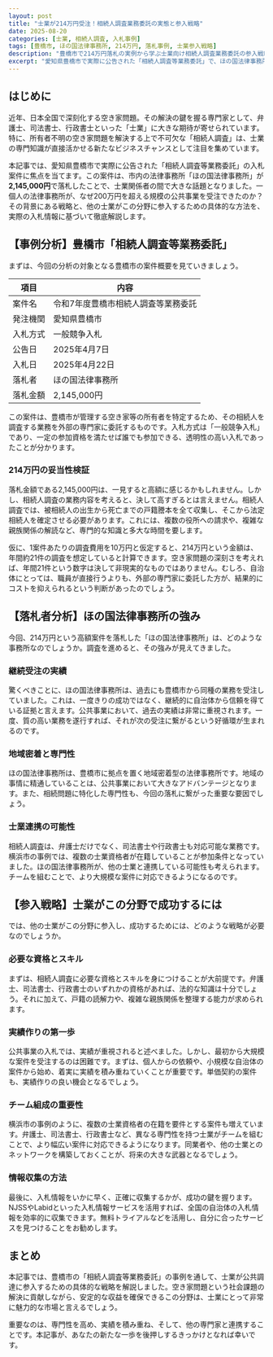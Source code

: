 ```yaml
---
layout: post
title: "士業が214万円受注！相続人調査業務委託の実態と参入戦略"
date: 2025-08-20
categories: [士業, 相続人調査, 入札事例]
tags: [豊橋市, ほの国法律事務所, 214万円, 落札事例, 士業参入戦略]
description: "豊橋市で214万円落札の実例から学ぶ士業向け相続人調査業務委託の参入戦略。ほの国法律事務所の成功要因と他の士業が参入するための具体的方法を詳しく解説します。"
excerpt: "愛知県豊橋市で実際に公告された「相続人調査等業務委託」で、ほの国法律事務所が214万5千円で落札。士業が公共調達で成功するための戦略を実例から徹底分析します。"
---
```


## はじめに

近年、日本全国で深刻化する空き家問題。その解決の鍵を握る専門家として、弁護士、司法書士、行政書士といった「士業」に大きな期待が寄せられています。特に、所有者不明の空き家問題を解決する上で不可欠な「相続人調査」は、士業の専門知識が直接活かせる新たなビジネスチャンスとして注目を集めています。

本記事では、愛知県豊橋市で実際に公告された「相続人調査等業務委託」の入札案件に焦点を当てます。この案件は、市内の法律事務所「ほの国法律事務所」が**2,145,000円**で落札したことで、士業関係者の間で大きな話題となりました。一個人の法律事務所が、なぜ200万円を超える規模の公共事業を受注できたのか？その背景にある戦略と、他の士業がこの分野に参入するための具体的な方法を、実際の入札情報に基づいて徹底解説します。

## 【事例分析】豊橋市「相続人調査等業務委託」

まずは、今回の分析の対象となる豊橋市の案件概要を見ていきましょう。

| 項目 | 内容 |
| --- | --- |
| 案件名 | 令和7年度豊橋市相続人調査等業務委託 |
| 発注機関 | 愛知県豊橋市 |
| 入札方式 | 一般競争入札 |
| 公告日 | 2025年4月7日 |
| 入札日 | 2025年4月22日 |
| 落札者 | ほの国法律事務所 |
| 落札金額 | 2,145,000円 |

この案件は、豊橋市が管理する空き家等の所有者を特定するため、その相続人を調査する業務を外部の専門家に委託するものです。入札方式は「一般競争入札」であり、一定の参加資格を満たせば誰でも参加できる、透明性の高い入札であったことが分かります。

### 214万円の妥当性検証

落札金額である2,145,000円は、一見すると高額に感じるかもしれません。しかし、相続人調査の業務内容を考えると、決して高すぎるとは言えません。相続人調査では、被相続人の出生から死亡までの戸籍謄本を全て収集し、そこから法定相続人を確定させる必要があります。これには、複数の役所への請求や、複雑な親族関係の解読など、専門的な知識と多大な時間を要します。

仮に、1案件あたりの調査費用を10万円と仮定すると、214万円という金額は、年間約21件の調査を想定していると計算できます。空き家問題の深刻さを考えれば、年間21件という数字は決して非現実的なものではありません。むしろ、自治体にとっては、職員が直接行うよりも、外部の専門家に委託した方が、結果的にコストを抑えられるという判断があったのでしょう。

## 【落札者分析】ほの国法律事務所の強み

今回、214万円という高額案件を落札した「ほの国法律事務所」は、どのような事務所なのでしょうか。調査を進めると、その強みが見えてきました。

### 継続受注の実績

驚くべきことに、ほの国法律事務所は、過去にも豊橋市から同種の業務を受注していました。これは、一度きりの成功ではなく、継続的に自治体から信頼を得ている証拠と言えます。公共事業において、過去の実績は非常に重視されます。一度、質の高い業務を遂行すれば、それが次の受注に繋がるという好循環が生まれるのです。

### 地域密着と専門性

ほの国法律事務所は、豊橋市に拠点を置く地域密着型の法律事務所です。地域の事情に精通していることは、公共事業において大きなアドバンテージとなります。また、相続問題に特化した専門性も、今回の落札に繋がった重要な要因でしょう。

### 士業連携の可能性

相続人調査は、弁護士だけでなく、司法書士や行政書士も対応可能な業務です。横浜市の事例では、複数の士業資格者が在籍していることが参加条件となっていました。ほの国法律事務所が、他の士業と連携している可能性も考えられます。チームを組むことで、より大規模な案件に対応できるようになるのです。

## 【参入戦略】士業がこの分野で成功するには

では、他の士業がこの分野に参入し、成功するためには、どのような戦略が必要なのでしょうか。

### 必要な資格とスキル

まずは、相続人調査に必要な資格とスキルを身につけることが大前提です。弁護士、司法書士、行政書士のいずれかの資格があれば、法的な知識は十分でしょう。それに加えて、戸籍の読解力や、複雑な親族関係を整理する能力が求められます。

### 実績作りの第一歩

公共事業の入札では、実績が重視されると述べました。しかし、最初から大規模な案件を受注するのは困難です。まずは、個人からの依頼や、小規模な自治体の案件から始め、着実に実績を積み重ねていくことが重要です。単価契約の案件も、実績作りの良い機会となるでしょう。

### チーム組成の重要性

横浜市の事例のように、複数の士業資格者の在籍を要件とする案件も増えています。弁護士、司法書士、行政書士など、異なる専門性を持つ士業がチームを組むことで、より幅広い案件に対応できるようになります。同業者や、他の士業とのネットワークを構築しておくことが、将来の大きな武器となるでしょう。

### 情報収集の方法

最後に、入札情報をいかに早く、正確に収集するかが、成功の鍵を握ります。NJSSやLabidといった入札情報サービスを活用すれば、全国の自治体の入札情報を効率的に収集できます。無料トライアルなどを活用し、自分に合ったサービスを見つけることをお勧めします。

## まとめ

本記事では、豊橋市の「相続人調査等業務委託」の事例を通して、士業が公共調達に参入するための具体的な戦略を解説しました。空き家問題という社会課題の解決に貢献しながら、安定的な収益を確保できるこの分野は、士業にとって非常に魅力的な市場と言えるでしょう。

重要なのは、専門性を高め、実績を積み重ね、そして、他の専門家と連携することです。本記事が、あなたの新たな一歩を後押しするきっかけとなれば幸いです。

